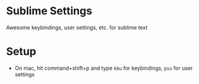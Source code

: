 # Sublime Settings
Awesome keybindings, user settings, etc. for sublime text

# Setup
- On mac, hit command+shift+p and type ```kbu``` for keybindings, ```psu``` for user settings